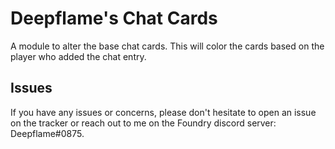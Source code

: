 # Deepflame's Chat Cards

A module to alter the base chat cards. This will color the cards based on the player who added the chat entry.

## Issues

If you have any issues or concerns, please don't hesitate to open an issue on the tracker <link to tracker> or reach out to me on the Foundry discord server: Deepflame#0875.
